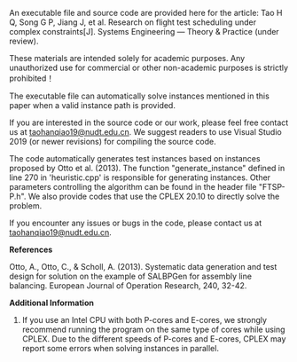 An executable file and source code are provided here for the article: Tao H Q, Song G P, Jiang J, et al. Research on flight test scheduling under complex constraints[J]. Systems Engineering — Theory & Practice (under review).

These materials are intended solely for academic purposes. Any unauthorized use for commercial or other non-academic purposes is strictly prohibited！

The executable file can automatically solve instances mentioned in this paper when a valid instance path is provided.

If you are interested in the source code or our work, please feel free contact us at taohanqiao19@nudt.edu.cn. We suggest readers to use Visual Studio 2019 (or newer revisions) for compiling the source code.

The code automatically generates test instances based on instances proposed by Otto et al. (2013). The function "generate_instance" defined in line 270 in 'heuristic.cpp' is responsible for generating instances.
Other parameters controlling the algorithm can be found in the header file "FTSP-P.h".
We also provide codes that use the CPLEX 20.10 to directly solve the problem.

If you encounter any issues or bugs in the code, please contact us at taohanqiao19@nudt.edu.cn.

**References**

Otto, A., Otto, C., & Scholl, A. (2013). Systematic data generation and test design for solution on the example of SALBPGen for assembly line balancing. European Journal of Operation Research, 240, 32-42.

**Additional Information**
1. If you use an Intel CPU with both P-cores and E-cores, we strongly recommend running the program on the same type of cores while using CPLEX. Due to the different speeds of P-cores and E-cores, CPLEX may report some errors when solving instances in parallel.
